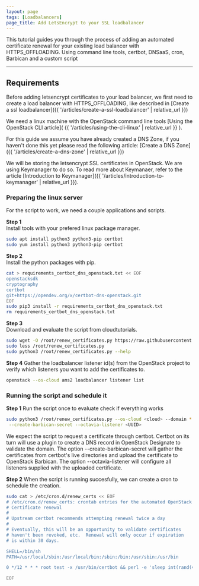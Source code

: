 ```yaml
---
layout: page
tags: [Loadbalancers]
page_title: Add LetsEncrypt to your SSL loadbalancer
---
```


This tutorial guides you through the process of adding an automated certificate renewal for 
your existing load balancer with HTTPS_OFFLOADING. Using command line tools, certbot, DNSaaS, 
cron, Barbican and a custom script 

---

## Requirements
Before adding letsencrypt certificates to your load balancer, we first need to create a load 
balancer with HTTPS_OFFLOADING, like described in [Create a ssl loadbalancer]({{ '/articles/create-a-ssl-loadbalancer' | relative_url }}) 
 
We need a linux machine with the OpenStack command line tools [Using the OpenStack CLI article](
    {{ '/articles/using-the-cli-linux' | relative_url }}
).

For this guide we assume you have already created a DNS Zone, if you haven't
done this yet please read the following article:
[Create a DNS Zone]({{ '/articles/create-a-dns-zone' | relative_url }})
 
We will be storing the letsencrypt SSL certificates in OpenStack. We are using 
Keymanager to do so. To read more about Keymanaer, refer to the article 
[Introduction to Keymanager]({{ '/articles/introduction-to-keymanager' | relative_url }}).



### Preparing the linux server

For the script to work, we need a couple applications and scripts. 



**Step 1**  
Install tools with your prefered linux package manager. 
```bash
sudo apt install python3 python3-pip certbot
sudo yum install python3 python3-pip certbot
```
**Step 2**  
Install the python packages with pip. 
```bash
cat > requirements_certbot_dns_openstack.txt << EOF
openstacksdk
cryptography
certbot
git+https://opendev.org/x/certbot-dns-openstack.git
EOF
sudo pip3 install -r requirements_certbot_dns_openstack.txt
rm requirements_certbot_dns_openstack.txt
```

**Step 3**  
Download and evaluate the script from cloudtutorials. 
```bash
sudo wget -O /root/renew_certificates.py https://raw.githubusercontent.com/CloudTutorials/OpenStack-Docs/refs/heads/main/assets/scripts/2025-01-30-create-certbot-ssl-loadbalancer/renew_certificates.py
sudo less /root/renew_certificates.py
sudo python3 /root/renew_certificates.py --help
```
 
**Step 4** 
Gather the loadbalancer listener id(s) from the OpenStack project to verify which listeners 
you want to add the certificates to. 
```bash
openstack --os-cloud ams2 loadbalancer listener list
```

### Running the script and schedule it  

**Step 1** 
Run the script once to evaluate check if everything works
```bash
sudo python3 /root/renew_certificates.py --os-cloud <cloud> --domain *.test.example.com --renew \
 --create-barbican-secret --octavia-listener <UUID>
```  
We expect the script to request a certificate through certbot. Certbot on its turn will use a 
plugin to create a DNS record in OpenStack Designate to validate the domain. 
The option --create-barbican-secret will gather the certificates from certbot's live directories 
and upload the certificate to OpenStack Barbican. 
The option --octavia-listener <UUID> will configure all listeners supplied with the uploaded 
certificate. 

**Step 2**
When the script is running succesfully, we can create a cron to schedule the creation. 
```bash
sudo cat > /etc/cron.d/renew_certs << EOF
# /etc/cron.d/renew_certs: crontab entries for the automated OpenStack
# Certificate renewal
#
# Upstream certbot recommends attempting renewal twice a day
#
# Eventually, this will be an opportunity to validate certificates
# haven't been revoked, etc.  Renewal will only occur if expiration
# is within 30 days.

SHELL=/bin/sh
PATH=/usr/local/sbin:/usr/local/bin:/sbin:/bin:/usr/sbin:/usr/bin

0 */12 * * * root test -x /usr/bin/certbot && perl -e 'sleep int(rand(43200))' && python3 /root/renew_certificates.py --os-cloud <cloud> --domain *.test.example.com --renew  --create-barbican-secret --octavia-listener <UUID> >> /var/log/renew_cert.log 2>&1

EOF
```

